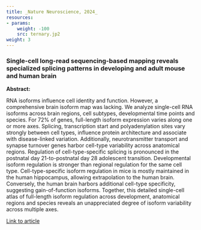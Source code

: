 ```yaml
---
title: _Nature Neuroscience, 2024_
resources:
- params:
    weight: -100
    src: ternary.jp2
weight: 3
---
```


### Single-cell long-read sequencing-based mapping reveals specialized splicing patterns in developing and adult mouse and human brain

**Abstract:**

RNA isoforms influence cell identity and function. However, a comprehensive brain isoform map was lacking. We analyze single-cell RNA isoforms across brain regions, cell subtypes, developmental time points and species. For 72% of genes, full-length isoform expression varies along one or more axes. Splicing, transcription start and polyadenylation sites vary strongly between cell types, influence protein architecture and associate with disease-linked variation. Additionally, neurotransmitter transport and synapse turnover genes harbor cell-type variability across anatomical regions. Regulation of cell-type-specific splicing is pronounced in the postnatal day 21-to-postnatal day 28 adolescent transition. Developmental isoform regulation is stronger than regional regulation for the same cell type. Cell-type-specific isoform regulation in mice is mostly maintained in the human hippocampus, allowing extrapolation to the human brain. Conversely, the human brain harbors additional cell-type specificity, suggesting gain-of-function isoforms. Together, this detailed single-cell atlas of full-length isoform regulation across development, anatomical regions and species reveals an unappreciated degree of isoform variability across multiple axes.

[Link to article](https://www.nature.com/articles/s41593-024-01616-4)
